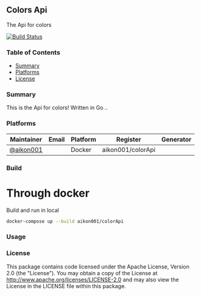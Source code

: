 ## Colors Api
The Api for colors

[![Build Status](https://travis.ibm.com/Liz-Furlan/starter-basic.svg?token=mRtpopMofh1kN3mEA6W5&branch=master)]()

### Table of Contents
* [Summary](#summary)
* [Platforms](#platforms)
* [License](#license)

### Summary
This is the Api for colors!
Written in Go ..

### Platforms
| Maintainer | Email | Platform | Register | Generator |
| ---------- | ----- | -------- | -------- | --------- |
| [@aikon001](https://github.com/aikon001 "@aikon001") | | Docker | aikon001/colorApi |

### Build
# Through docker
Build and run in local
```bash
docker-compose up --build aikon001/colorApi
```

### Usage


### License
This package contains code licensed under the Apache License, Version 2.0 (the "License"). You may obtain a copy of the License at http://www.apache.org/licenses/LICENSE-2.0 and may also view the License in the LICENSE file within this package.
